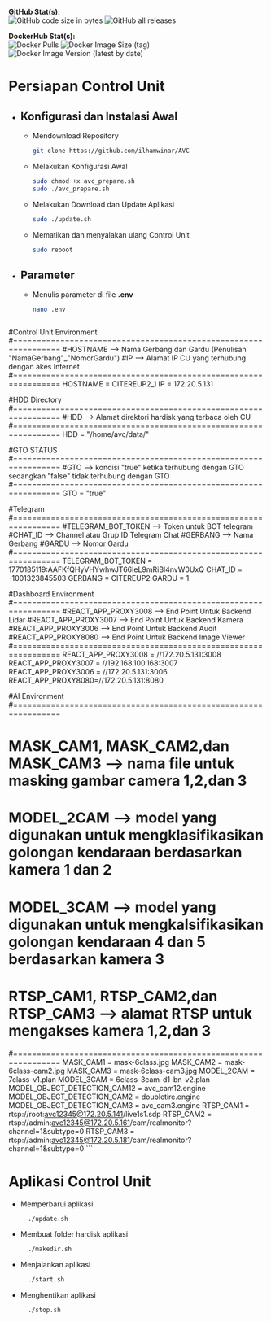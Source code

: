 **GitHub Stat(s):**  
![GitHub code size in bytes](https://img.shields.io/github/languages/code-size/bhaktiyudha/AVC?logo=github) ![GitHub all releases](https://img.shields.io/github/downloads/ilhamwinar/AVC/total?logo=github)

**DockerHub Stat(s):**  
![Docker Pulls](https://img.shields.io/docker/pulls/yudhabhakti/avc-ai?logo=docker) ![Docker Image Size (tag)](https://img.shields.io/docker/image-size/yudhabhakti/avc-ai/latest?logo=docker) ![Docker Image Version (latest by date)](https://img.shields.io/docker/v/yudhabhakti/avc-ai?logo=docker&sort=date)

# Persiapan Control Unit
- ## Konfigurasi dan Instalasi Awal
  - Mendownload Repository
    ```bash
    git clone https://github.com/ilhamwinar/AVC
    ```
  - Melakukan Konfigurasi Awal
    ```bash
    sudo chmod +x avc_prepare.sh
    sudo ./avc_prepare.sh
    ```
  - Melakukan Download dan Update Aplikasi
    ```bash
    sudo ./update.sh
    ```
  - Mematikan dan menyalakan ulang Control Unit
    ```bash
    sudo reboot
    ```
- ## Parameter
  - Menulis parameter di file **.env**
    ```bash
    nano .env
    ```
    ```yaml
#Control Unit Environment
#================================================================
#HOSTNAME --> Nama Gerbang dan Gardu (Penulisan "NamaGerbang"_"NomorGardu")
#IP --> Alamat IP CU yang terhubung dengan akes Internet
#================================================================
HOSTNAME = CITEREUP2_1
IP = 172.20.5.131

#HDD Directory
#================================================================
#HDD --> Alamat direktori hardisk yang terbaca oleh CU
#================================================================
HDD = "/home/avc/data/"

#GTO STATUS
#================================================================
#GTO --> kondisi "true" ketika terhubung dengan GTO sedangkan "false" tidak terhubung dengan GTO
#================================================================
GTO = "true"

#Telegram
#================================================================
#TELEGRAM_BOT_TOKEN --> Token untuk BOT telegram
#CHAT_ID --> Channel atau Grup ID Telegram Chat
#GERBANG --> Nama Gerbang
#GARDU --> Nomor Gardu
#================================================================
TELEGRAM_BOT_TOKEN = 1770185119:AAFKfQHyVHYwhwJT66IeL9mRiBl4nvW0UxQ
CHAT_ID = -1001323845503
GERBANG = CITEREUP2
GARDU = 1

#Dashboard Environment
#================================================================
#REACT_APP_PROXY3008 --> End Point Untuk Backend Lidar
#REACT_APP_PROXY3007 --> End Point Untuk Backend Kamera
#REACT_APP_PROXY3006 --> End Point Untuk Backend Audit
#REACT_APP_PROXY8080 --> End Point Untuk Backend Image Viewer
#================================================================
REACT_APP_PROXY3008 = //172.20.5.131:3008
REACT_APP_PROXY3007 = //192.168.100.168:3007
REACT_APP_PROXY3006 = //172.20.5.131:3006
REACT_APP_PROXY8080=//172.20.5.131:8080

#AI Environment
#================================================================
# MASK_CAM1, MASK_CAM2,dan MASK_CAM3 -->  nama file untuk masking gambar camera 1,2,dan 3
# MODEL_2CAM --> model yang digunakan untuk mengklasifikasikan golongan kendaraan berdasarkan kamera 1 dan 2
# MODEL_3CAM --> model yang digunakan untuk mengkalsifikasikan golongan kendaraan 4 dan 5 berdasarkan kamera 3
# RTSP_CAM1, RTSP_CAM2,dan RTSP_CAM3 --> alamat RTSP untuk mengakses kamera 1,2,dan 3
#================================================================
MASK_CAM1 = mask-6class.jpg
MASK_CAM2 = mask-6class-cam2.jpg
MASK_CAM3 = mask-6class-cam3.jpg
MODEL_2CAM = 7class-v1.plan
MODEL_3CAM = 6class-3cam-d1-bn-v2.plan
MODEL_OBJECT_DETECTION_CAM12 = avc_cam12.engine
MODEL_OBJECT_DETECTION_CAM2 = doubletire.engine
MODEL_OBJECT_DETECTION_CAM3 = avc_cam3.engine
RTSP_CAM1 = rtsp://root:avc12345@172.20.5.141/live1s1.sdp
RTSP_CAM2 = rtsp://admin:avc12345@172.20.5.161/cam/realmonitor?channel=1&subtype=0
RTSP_CAM3 = rtsp://admin:avc12345@172.20.5.181/cam/realmonitor?channel=1&subtype=0
    ```
# Aplikasi Control Unit
- Memperbarui aplikasi
  ```bash
    ./update.sh
  ```
- Membuat folder hardisk aplikasi
  ```bash
    ./makedir.sh
  ```
- Menjalankan aplikasi
  ```bash
    ./start.sh
  ```
- Menghentikan aplikasi
  ```bash
    ./stop.sh
  ```
